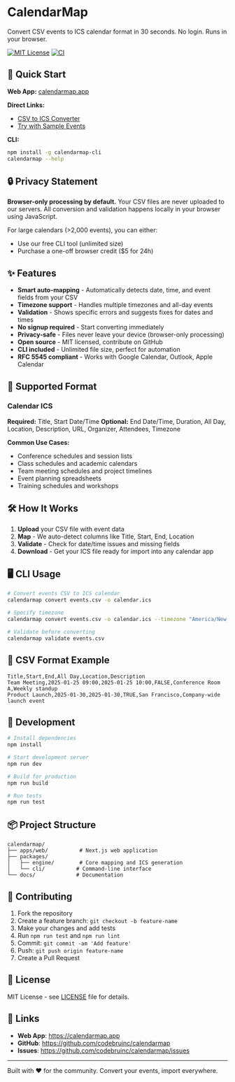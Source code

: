 # CalendarMap

Convert CSV events to ICS calendar format in 30 seconds. No login. Runs in your browser.

[![MIT License](https://img.shields.io/badge/license-MIT-blue.svg)](LICENSE)
[![CI](https://github.com/codebruinc/calendarmap/workflows/ci/badge.svg)](https://github.com/codebruinc/calendarmap/actions)

## 🚀 Quick Start

**Web App:** [calendarmap.app](https://calendarmap.app)

**Direct Links:**
- [CSV to ICS Converter](https://calendarmap.app/map?schema=calendar-ics)
- [Try with Sample Events](https://calendarmap.app/map?schema=calendar-ics#sample=events)

**CLI:**
```bash
npm install -g calendarmap-cli
calendarmap --help
```

## 🔒 Privacy Statement

**Browser-only processing by default.** Your CSV files are never uploaded to our servers. All conversion and validation happens locally in your browser using JavaScript. 

For large calendars (>2,000 events), you can either:
- Use our free CLI tool (unlimited size)
- Purchase a one-off browser credit ($5 for 24h)

## ✨ Features

- **Smart auto-mapping** - Automatically detects date, time, and event fields from your CSV
- **Timezone support** - Handles multiple timezones and all-day events
- **Validation** - Shows specific errors and suggests fixes for dates and times
- **No signup required** - Start converting immediately
- **Privacy-safe** - Files never leave your device (browser-only processing)
- **Open source** - MIT licensed, contribute on GitHub
- **CLI included** - Unlimited file size, perfect for automation
- **RFC 5545 compliant** - Works with Google Calendar, Outlook, Apple Calendar

## 🎯 Supported Format

### Calendar ICS
**Required:** Title, Start Date/Time
**Optional:** End Date/Time, Duration, All Day, Location, Description, URL, Organizer, Attendees, Timezone

**Common Use Cases:**
- Conference schedules and session lists
- Class schedules and academic calendars  
- Team meeting schedules and project timelines
- Event planning spreadsheets
- Training schedules and workshops

## 🛠 How It Works

1. **Upload** your CSV file with event data
2. **Map** - We auto-detect columns like Title, Start, End, Location
3. **Validate** - Check for date/time issues and missing fields
4. **Download** - Get your ICS file ready for import into any calendar app

## 🖥 CLI Usage

```bash
# Convert events CSV to ICS calendar
calendarmap convert events.csv -o calendar.ics

# Specify timezone
calendarmap convert events.csv -o calendar.ics --timezone "America/New_York"

# Validate before converting
calendarmap validate events.csv
```

## 📂 CSV Format Example

```csv
Title,Start,End,All Day,Location,Description
Team Meeting,2025-01-25 09:00,2025-01-25 10:00,FALSE,Conference Room A,Weekly standup
Product Launch,2025-01-30,2025-01-30,TRUE,San Francisco,Company-wide launch event
```

## 🔧 Development

```bash
# Install dependencies
npm install

# Start development server
npm run dev

# Build for production
npm run build

# Run tests
npm run test
```

## 📦 Project Structure

```
calendarmap/
├── apps/web/          # Next.js web application
├── packages/
│   ├── engine/        # Core mapping and ICS generation
│   └── cli/          # Command-line interface
└── docs/             # Documentation
```

## 🤝 Contributing

1. Fork the repository
2. Create a feature branch: `git checkout -b feature-name`
3. Make your changes and add tests
4. Run `npm run test` and `npm run lint`
5. Commit: `git commit -am 'Add feature'`
6. Push: `git push origin feature-name`
7. Create a Pull Request

## 📄 License

MIT License - see [LICENSE](LICENSE) file for details.

## 🔗 Links

- **Web App**: https://calendarmap.app
- **GitHub**: https://github.com/codebruinc/calendarmap
- **Issues**: https://github.com/codebruinc/calendarmap/issues

---

Built with ❤️ for the community. Convert your events, import everywhere.